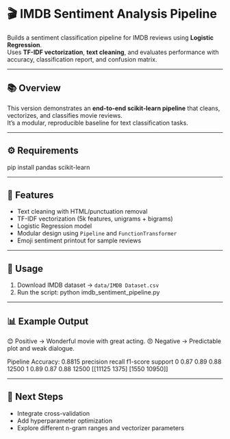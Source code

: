 # 🎬 IMDB Sentiment Analysis Pipeline

Builds a sentiment classification pipeline for IMDB reviews using **Logistic Regression**.  
Uses **TF-IDF vectorization**, **text cleaning**, and evaluates performance with accuracy, classification report, and confusion matrix.

---

## 📚 Overview
This version demonstrates an **end-to-end scikit-learn pipeline** that cleans, vectorizes, and classifies movie reviews.  
It’s a modular, reproducible baseline for text classification tasks.

---

## ⚙️ Requirements
pip install pandas scikit-learn

---

## 🧠 Features
- Text cleaning with HTML/punctuation removal  
- TF-IDF vectorization (5k features, unigrams + bigrams)  
- Logistic Regression model  
- Modular design using `Pipeline` and `FunctionTransformer`  
- Emoji sentiment printout for sample reviews  

---

## 🚀 Usage
1. Download IMDB dataset → `data/IMDB Dataset.csv`
2. Run the script:
   python imdb_sentiment_pipeline.py

---

## 📊 Example Output
😊 Positive -> Wonderful movie with great acting.
😠 Negative -> Predictable plot and weak dialogue.

Pipeline Accuracy: 0.8815
              precision    recall  f1-score   support
0             0.87        0.89      0.88      12500
1             0.89        0.87      0.88      12500
[[11125 1375]
 [1550 10950]]

---

## 🧩 Next Steps
- Integrate cross-validation  
- Add hyperparameter optimization  
- Explore different n-gram ranges and vectorizer parameters  
